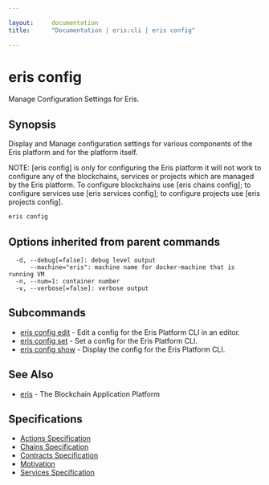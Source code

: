 ```yaml
---

layout:     documentation
title:      "Documentation | eris:cli | eris config"

---
```


# eris config

Manage Configuration Settings for Eris.

## Synopsis

Display and Manage configuration settings for various components of the
Eris platform and for the platform itself.

NOTE: [eris config] is only for configuring the Eris platform
it will not work to configure any of the blockchains, services
or projects which are managed by the Eris platform. To configure
blockchains use [eris chains config]; to configure services
use [eris services config]; to configure projects use
[eris projects config].

```bash
eris config
```

## Options inherited from parent commands

```
  -d, --debug[=false]: debug level output
      --machine="eris": machine name for docker-machine that is running VM
  -n, --num=1: container number
  -v, --verbose[=false]: verbose output
```

## Subcommands

* [eris config edit](https://docs.erisindustries.com/documentation/eris-cli/0.10.3/eris_config_edit/)	 - Edit a config for the Eris Platform CLI in an editor.
* [eris config set](https://docs.erisindustries.com/documentation/eris-cli/0.10.3/eris_config_set/)	 - Set a config for the Eris Platform CLI.
* [eris config show](https://docs.erisindustries.com/documentation/eris-cli/0.10.3/eris_config_show/)	 - Display the config for the Eris Platform CLI.

## See Also

* [eris](https://docs.erisindustries.com/documentation/eris-cli/0.10.3/eris/)	 - The Blockchain Application Platform

## Specifications

* [Actions Specification](https://docs.erisindustries.com/documentation/eris-cli/0.10.3/actions_specification/)
* [Chains Specification](https://docs.erisindustries.com/documentation/eris-cli/0.10.3/chains_specification/)
* [Contracts Specification](https://docs.erisindustries.com/documentation/eris-cli/0.10.3/contracts_specification/)
* [Motivation](https://docs.erisindustries.com/documentation/eris-cli/0.10.3/motivation/)
* [Services Specification](https://docs.erisindustries.com/documentation/eris-cli/0.10.3/services_specification/)

